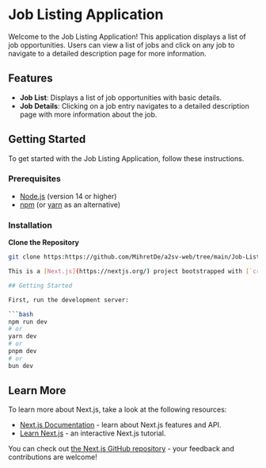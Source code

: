 # Job Listing Application

Welcome to the Job Listing Application! This application displays a list of job opportunities. Users can view a list of jobs and click on any job to navigate to a detailed description page for more information.

## Features

- **Job List**: Displays a list of job opportunities with basic details.
- **Job Details**: Clicking on a job entry navigates to a detailed description page with more information about the job.

## Getting Started

To get started with the Job Listing Application, follow these instructions.

### Prerequisites

- [Node.js](https://nodejs.org/) (version 14 or higher)
- [npm](https://www.npmjs.com/) (or [yarn](https://yarnpkg.com/) as an alternative)

### Installation

**Clone the Repository**

   ```bash
   git clone https:https://github.com/MihretDe/a2sv-web/tree/main/Job-List

This is a [Next.js](https://nextjs.org/) project bootstrapped with [`create-next-app`](https://github.com/vercel/next.js/tree/canary/packages/create-next-app).

## Getting Started

First, run the development server:

```bash
npm run dev
# or
yarn dev
# or
pnpm dev
# or
bun dev
```



## Learn More

To learn more about Next.js, take a look at the following resources:

- [Next.js Documentation](https://nextjs.org/docs) - learn about Next.js features and API.
- [Learn Next.js](https://nextjs.org/learn) - an interactive Next.js tutorial.

You can check out [the Next.js GitHub repository](https://github.com/vercel/next.js/) - your feedback and contributions are welcome!


